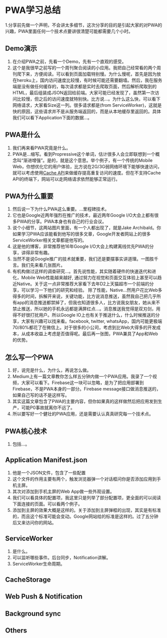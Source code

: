 # PWA学习总结
1.分享前先做一个声明，不会讲太多细节，这次分享的目的是引起大家的对PWA的兴趣，PWA里面任何一个技术点要讲很清楚可能都需要几个小时。

## Demo演示
1. 在介绍PWA之前，先看一个Demo，先有一个直观的感受。
2. 这个是我很早之前写的一个周刊聚合阅读的小应用。我把自己经常看的两个周刊爬下来，方便阅读。可以看到页面加载特别慢。为什么慢呢，首先是因为放在heroku上，国内访问速度比较慢，有时候可能还需要翻墙。然后，我在服务端是没有做任何缓存的，每次请求都是实时去爬取页面，然后解析爬取到的HTML，最后组装成JSON返回给前端。大家可能已经发现了，虽然第一次访问比较慢，但之后的访问速度就特别快。比方说...。为什么这么快，可以看下网络请求，大家看Size这一列。很多请求都是(from ServiceWorker)，这就是快的原因，这些请求并不是从服务端返回的，而是从本地缓存里返回的。具体我们可以看下Application下面的数据...。

## PWA是什么
1. 我们再来看PWA究竟是什么。
2. PWA是...缩写。看到Propressive这个单词，估计很多人会立即联想到一个概念叫“渐进增强”。是的，就是这个意思。举个例子，有一个传统的Mobile Web，你想优化它的用户体验，比方说在2G/3G弱网络环境下能够快速访问，就可以考虑使用[Cache API](https://developer.mozilla.org/en-US/docs/Web/API/Cache)来做缓存提高重复访问的速度。但在不支持Cache API的终端下，网站可以走网络请求依然能够正常运行。

## PWA为什么重要
1. 然后说一下为什么PWA这么重要。...里程碑技术。
2. 它也是Google近两年强烈在推广的技术，最近两年Google I/O大会上都有很多PWA的分享。PWA本身也有自己的行业会议。
3. 说个小细节，这两站图片里面，有一个人都出现了，就是Jake Archibald。你如果学习PWA应该能看到他写的很多文章，Google开发者网站上的很多ServiceWorker相关文章都是他写的。
4. 这是他的博客，非常推荐他16年Google I/O大会上构建离线优先PWA的分享，讲得非常有趣。
5. 当然不是说Google推广的技术就重要，我们还是要摆事实讲道理。一图胜千言。我们先来看几张图片。
6. 有机构做过这样的调查研究...。首先说性能，其实随着硬件的快速迭代和进化，Mobile Web性能越来越好, 通过努力在视觉和页面交互体验上甚至可以趋近Native。关于这一点非常推荐大家看下去年D2上天猫超市一个前端的分享，可以学习一下他们的研究和经验。 除了性能，Native...然用户花比Web多得多的时间，拆解开来说，关键功能，比方说消息推送，虽然我自己把几乎所有app的消息推送都禁掉了，但我也知道很多人，比方说我女朋友，她从来不禁止推送，所以她的手机永远都是满屏红点...。消息推送我觉得是双刃剑，用得不好很打扰用户。所以Google IO上也有关于推送什么，什么时候推送的分享，大家有兴趣可以找来看。facebook, twitter, whatsApp，国内可能更极端70/80%都花了在微信上。对于很多的小公司，考虑到比Web大得多的开发成本，从成本收益上考虑是否值得呢。最后再一张图，PWA兼具了App和Web的优势。

## 怎么写一个PWA
1. 好，说完是什么，为什么，再说怎么做。
2. Medium上有一篇文章教你怎么样五分钟内做一个PWA应用。我录了一个视频，大家可以看下。Firebase这一块可以忽略，是为了把应用部署到Firebase，不是PWA本身的一部分。Firebase message接口做消息推送的，如果自己写的话不是这样写。
3. 其实这篇文章包含了PWA的主要内容，但你如果真的这样做然后把应用发到生产，可能P0事故就离你不远了。
4. 所以要写好一个健壮的PWA应用，还是需要认认真真研究每一个技术点。

## PWA核心技术
1. 包括...。

## Application Manifest.json
1. 他是一个JSON文件，包含了一些配置
2. 这个文件的作用主要有两个，触发浏览器弹一个对话框问你是否添加应用到手机主屏。
3. 其次对添加到手机主屏的Web App做一些外观设置。
4. 我们可以看具体的配置项，我这里只是列举了部分配置项，更全面的可以阅读下面连接的页面。可以看两个例子。
5. 添加到主屏的效果大概是这样的。关于添加到主屏弹框的出现，其实是有标准的，而且这个标准可能会变动。Google网站给的标准是这样的。过了五分钟后又来访问你的网站。

## ServiceWorker
1. 是什么。
2. 可以监听哪些事件。后台同步，Notification讲解。
3. ServiceWorker生命周期。

## CacheStorage


## Web Push & Notification


## Background sync


## Others

